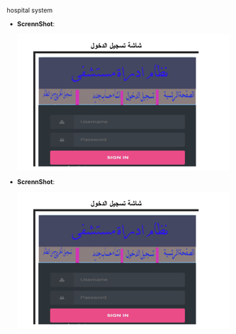 hospital system




- **ScrennShot**:

     ![ScrennShot](https://github.com/abdalazeim/hospital-system/blob/master/log.PNG)






- **ScrennShot**:

     ![ScrennShot](https://github.com/abdalazeim/hospital-system/blob/master/log.PNG)
